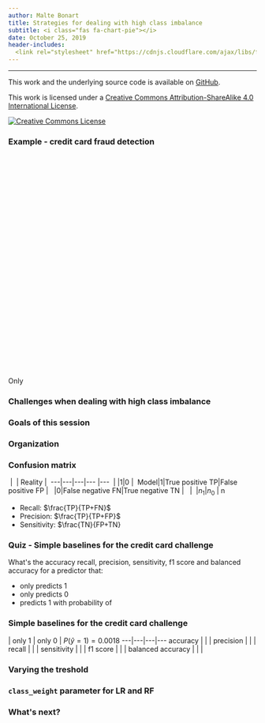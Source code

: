 ```yaml
---
author: Malte Bonart
title: Strategies for dealing with high class imbalance
subtitle: <i class="fas fa-chart-pie"></i>
date: October 25, 2019
header-includes:
  <link rel="stylesheet" href="https://cdnjs.cloudflare.com/ajax/libs/font-awesome/5.11.2/css/all.css" />
---
```


---

<div class="smallfont">
<p>This work and the underlying source code is available on <a href="https://github.com/bonartm/class-imbalance"> <i class="fab fa-github-square"></i>GitHub</a>.</p>
 
<p>This work is licensed under a <a rel="license" href="http://creativecommons.org/licenses/by-sa/4.0/">Creative Commons Attribution-ShareAlike 4.0 International License</a>.</p>

<a rel="license" href="http://creativecommons.org/licenses/by-sa/4.0/"><img alt="Creative Commons License" style="border-width:0" src="https://i.creativecommons.org/l/by-sa/4.0/88x31.png" /></a><br />
</div>

### Example - credit card fraud detection

<iframe scrolling="no" style="border:none;" seamless="seamless" data-src="figures/age.html" height="450" width="100%"></iframe>

<div class="smallfont">
Only
</div>

### Challenges when dealing with high class imbalance


### Goals of this session


### Organization


### Confusion matrix


 &nbsp;| &nbsp;| Reality |&nbsp;
---|---|---|--- |---
&nbsp;|&nbsp;|1|0 |&nbsp;
Model|1|True positive TP|False positive FP |&nbsp;
&nbsp;|0|False negative FN|True negative TN |&nbsp;
&nbsp;| &nbsp;|$n_1$|$n_0$ | n


- Recall: $\frac{TP}{TP+FN}$
- Precision: $\frac{TP}{TP+FP}$
- Sensitivity: $\frac{TN}{FP+TN}

### Quiz - Simple baselines for the credit card challenge

What's the accuracy recall, precision, sensitivity, f1 score and balanced accuracy for a predictor that:

- only predicts $1$
- only predicts $0$
- predicts $1$ with probability of 

### Simple baselines for the credit card challenge

| only $1$ | only $0$ | $P(\hat{y}=1) = 0.0018$
---|---|---|---
accuracy | | |
precision | | |
recall | | |
sensitivity | | |
f1 score | | |
balanced accuracy | | |

### Varying the treshold

### `class_weight` parameter for LR and RF


### What's next?

